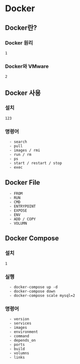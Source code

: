 # Docker

## Docker란?

### Docker 원리
```
1
```

### Docker와 VMware
```
2
```

## Docker 사용

### 설치
```
123
```

### 명령어
```
  - search
  - pull
  - images / rmi
  - run / rm
  - ps
  - start / restart / stop
  - exec
```

## Docker File
```
  - FROM
  - RUN
  - CMD
  - ENTRYPOINT
  - EXPOSE
  - ENV
  - ADD / COPY
  - VOLUMN
```

## Docker Compose

### 설치

```
1
```

### 실행
```
  - docker-compose up -d
  - docker-compose down
  - docker-compose scale mysql=2
```

### 명령어
```
  - version
  - services
  - images
  - environment
  - command
  - depends_on
  - ports
  - build
  - volumns
  - links
```


 
 
